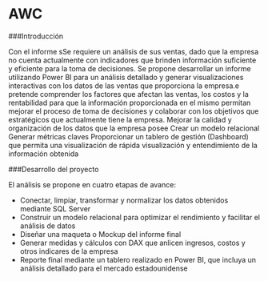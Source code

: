 # AWC
###Introducción

Con el informe sSe requiere un  análisis de sus ventas, dado que la empresa no cuenta actualmente con indicadores que brinden información suficiente y eficiente para la toma de decisiones.
Se propone desarrollar un informe utilizando Power BI para un análisis detallado y generar visualizaciones interactivas con los datos de las ventas que proporciona la empresa.e pretende comprender los factores que afectan las ventas, los costos y la rentabilidad para que la información proporcionada en el mismo permitan mejorar el proceso de toma de decisiones y colaborar con los objetivos que estratégicos que actualmente tiene la empresa. 
Mejorar la calidad y organización de los datos que la empresa posee
Crear un modelo relacional 
Generar métricas claves
Proporcionar un tablero de gestión (Dashboard) que permita una visualización de rápida visualización y entendimiento de la información obtenida


###Desarrollo del proyecto

El análisis se propone en cuatro etapas de avance: 
- Conectar, limpiar, transformar y normalizar los datos obtenidos mediante SQL Server
- Construir un modelo relacional para optimizar el rendimiento y facilitar el análisis de datos
- Diseñar una maqueta o Mockup del informe final
- Generar medidas y cálculos con DAX que anlicen ingresos, costos y otros indicares de la empresa
- Reporte final mediante un tablero realizado en Power BI, que incluya un análisis detallado para el mercado estadounidense

